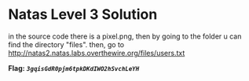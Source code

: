 # Natas Level 3 Solution

in the source code there is a pixel.png, then by going to the folder u can find the directory "files".
then, go to http://natas2.natas.labs.overthewire.org/files/users.txt


**Flag:** ***`3gqisGdR0pjm6tpkDKdIWO2hSvchLeYH`*** 
